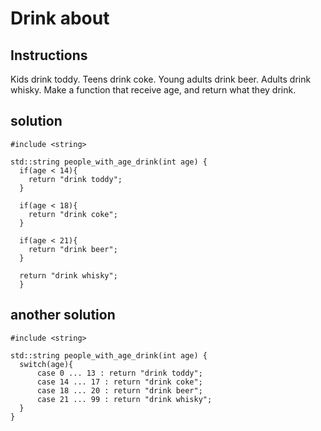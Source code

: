 # Drink about

## Instructions

Kids drink toddy.
Teens drink coke.
Young adults drink beer.
Adults drink whisky.
Make a function that receive age, and return what they drink.

## solution

```
#include <string>

std::string people_with_age_drink(int age) {
  if(age < 14){
    return "drink toddy";
  }
  
  if(age < 18){
    return "drink coke";
  }
  
  if(age < 21){
    return "drink beer";
  }
  
  return "drink whisky";
  }
```

## another solution

```
#include <string>

std::string people_with_age_drink(int age) {
  switch(age){
      case 0 ... 13 : return "drink toddy";
      case 14 ... 17 : return "drink coke";
      case 18 ... 20 : return "drink beer";
      case 21 ... 99 : return "drink whisky";
  }
}
```
